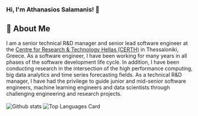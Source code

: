 ### Hi, I'm Athanasios Salamanis! 👋


## 🚀 About Me
I am a senior technical R&D manager and senior lead software engineer at the [Centre for Research & Technology Hellas (CERTH)](https://www.certh.gr/) in Thessaloniki, Greece. As a software engineer, I have been working for many years in all phases of the software development life cycle. In addition, I have been conducting research in the intersection of the high performance computing, big data analytics and time series forecasting fields. As a technical R&D manager, I have had the privilege to guide junior and mid-senior software engineers, machine learning engineers and data scientists through challenging engineering and research projects.\
\
![Github stats](https://github-readme-stats.vercel.app/api?username=deanone&theme=dark&show_icons=true&count_private=true)
![Top Languages Card](https://github-readme-stats.vercel.app/api/top-langs/?username=deanone&theme=dark)
